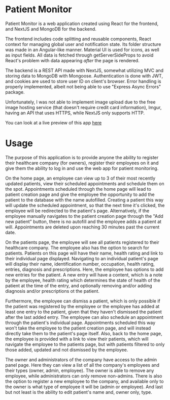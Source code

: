 # Patient Monitor

Patient Monitor is a web application created using React for the frontend, and NextJS and MongoDB for the backend.

The frontend includes code splitting and reusable components, React context for managing global user and notification state. Its folder structure was made in an Angular-like manner. Material UI is used for icons, as well as input fields. All data is fetched through getServerSideProps to avoid React's problem with data appearing *after* the page is rendered.

The backend is a REST API made with NextJS, somewhat utilizing MVC and storing data to MongoDB with Mongoose. Authentication is done with JWT, and cookies are used to store user ID on client's browser. Error handling is properly implemented, albeit not being able to use "Express Async Errors" package.

Unfortunately, I was not able to implement image upload due to the free image hosting service (that doesn't require credit card information), Imgur, having an API that uses HTTPS, while NextJS only supports HTTP.

You can look at a live preview of this app <a href="https://sensational-sprinkles-170f00.netlify.app/">here</a>

# Usage

The purpose of this application is to provide anyone the ability to register their healthcare company (for owners), register their employees on it and give them the ability to log in and use the web app for patient monitoring.

On the home page, an employee can view up to 3 of their most recently updated patients, view their scheduled appointments and schedule them on the spot. Appointments scheduled through the home page will lead to patient creation page and give the employee the opportunity to add the patient to the database with the name autofilled. Creating a patient this way will update the scheduled appointment, so that the next time it's clicked, the employee will be redirected to the patient's page. Alternatively, if the employee manually navigates to the patient creation page through the "Add new patient" button, there is no autofill and the employee adds a patient at will. Appointments are deleted upon reaching 30 minutes past the current date.

On the patients page, the employee will see all patients registered to their healthcare company. The employee also has the option to search for patients. Patients on this page will have their name, health rating and link to their individual page displayed. Navigating to an individual patient's page will display their name, identification number, occupation, health rating, entries, diagnosis and prescriptions. Here, the employee has options to add new entries for the patient. A new entry will have a content, which is a note by the employee, health rating which determines the state of health of the patient at the time of the entry, and optionally removing and/or adding diagnosis and/or prescriptions ot the patient.

Furthermore, the employee can dismiss a patient, which is only possible if the patient was registered by the employee or the employee has added at least one entry to the patient, given that they haven't dismissed the patient after the last added entry. The employee can also schedule an appointment through the patient's individual page. Appointments scheduled this way won't take the employee to the patient creation page, and will instead directly take them to the patient's page itself. Also, back to the home page, the employee is provided with a link to view their patients, which will navigate the employee to the patients page, but with patients filtered to only those added, updated and not dismissed by the employee.

The owner and administrators of the company have access to the admin panel page. Here they can view a list of all the company's employees and their types (owner, admin, employee). The owner is able to remove any employee, while administrators can only remove non-admins. There is also the option to register a new employee to the company, and available only to the owner is what type of employee it will be (admin or employee). And last but not least is the ability to edit patient's name and, owner only, type.